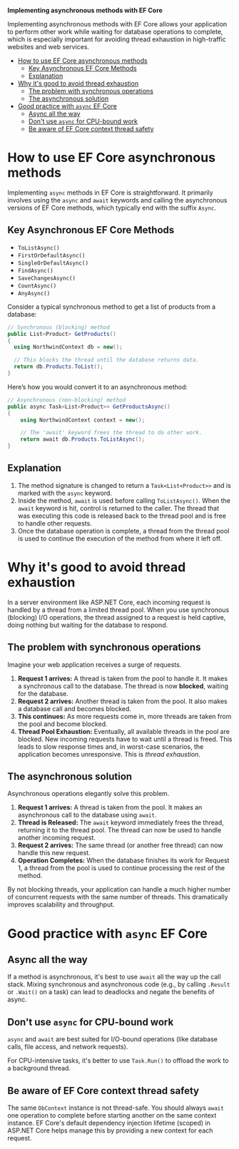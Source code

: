 **Implementing asynchronous methods with EF Core**

Implementing asynchronous methods with EF Core allows your application to perform other work while waiting for database operations to complete, which is especially important for avoiding thread exhaustion in high-traffic websites and web services.

- [How to use EF Core asynchronous methods](#how-to-use-ef-core-asynchronous-methods)
  - [Key Asynchronous EF Core Methods](#key-asynchronous-ef-core-methods)
  - [Explanation](#explanation)
- [Why it's good to avoid thread exhaustion](#why-its-good-to-avoid-thread-exhaustion)
  - [The problem with synchronous operations](#the-problem-with-synchronous-operations)
  - [The asynchronous solution](#the-asynchronous-solution)
- [Good practice with `async` EF Core](#good-practice-with-async-ef-core)
  - [Async all the way](#async-all-the-way)
  - [Don't use `async` for CPU-bound work](#dont-use-async-for-cpu-bound-work)
  - [Be aware of EF Core context thread safety](#be-aware-of-ef-core-context-thread-safety)


# How to use EF Core asynchronous methods

Implementing `async` methods in EF Core is straightforward. It primarily involves using the `async` and `await` keywords and calling the asynchronous versions of EF Core methods, which typically end with the suffix `Async`.

## Key Asynchronous EF Core Methods

  * `ToListAsync()`
  * `FirstOrDefaultAsync()`
  * `SingleOrDefaultAsync()`
  * `FindAsync()`
  * `SaveChangesAsync()`
  * `CountAsync()`
  * `AnyAsync()`

Consider a typical synchronous method to get a list of products from a database:

```cs
// Synchronous (blocking) method
public List<Product> GetProducts()
{
  using NorthwindContext db = new();

  // This blocks the thread until the database returns data.
  return db.Products.ToList(); 
}
```

Here’s how you would convert it to an asynchronous method:

```cs
// Asynchronous (non-blocking) method
public async Task<List<Product>> GetProductsAsync()
{
    using NorthwindContext context = new();

    // The 'await' keyword frees the thread to do other work.
    return await db.Products.ToListAsync();
}
```

## Explanation

1.  The method signature is changed to return a `Task<List<Product>>` and is marked with the `async` keyword.
2.  Inside the method, `await` is used before calling `ToListAsync()`. When the `await` keyword is hit, control is returned to the caller. The thread that was executing this code is released back to the thread pool and is free to handle other requests.
3.  Once the database operation is complete, a thread from the thread pool is used to continue the execution of the method from where it left off.

# Why it's good to avoid thread exhaustion

In a server environment like ASP.NET Core, each incoming request is handled by a thread from a limited thread pool. When you use synchronous (blocking) I/O operations, the thread assigned to a request is held captive, doing nothing but waiting for the database to respond.

## The problem with synchronous operations

Imagine your web application receives a surge of requests.

1.  **Request 1 arrives:** A thread is taken from the pool to handle it. It makes a synchronous call to the database. The thread is now **blocked**, waiting for the database.
2.  **Request 2 arrives:** Another thread is taken from the pool. It also makes a database call and becomes blocked.
3.  **This continues:** As more requests come in, more threads are taken from the pool and become blocked.
4.  **Thread Pool Exhaustion:** Eventually, all available threads in the pool are blocked. New incoming requests have to wait until a thread is freed. This leads to slow response times and, in worst-case scenarios, the application becomes unresponsive. This is *thread exhaustion*.

## The asynchronous solution

Asynchronous operations elegantly solve this problem.

1.  **Request 1 arrives:** A thread is taken from the pool. It makes an asynchronous call to the database using `await`.
2.  **Thread is Released:** The `await` keyword immediately frees the thread, returning it to the thread pool. The thread can now be used to handle another incoming request.
3.  **Request 2 arrives:** The same thread (or another free thread) can now handle this new request.
4.  **Operation Completes:** When the database finishes its work for Request 1, a thread from the pool is used to continue processing the rest of the method.

By not blocking threads, your application can handle a much higher number of concurrent requests with the same number of threads. This dramatically improves scalability and throughput.

# Good practice with `async` EF Core

## Async all the way

If a method is asynchronous, it's best to use `await` all the way up the call stack. Mixing synchronous and asynchronous code (e.g., by calling `.Result` or `.Wait()` on a task) can lead to deadlocks and negate the benefits of async.

## Don't use `async` for CPU-bound work

`async` and `await` are best suited for I/O-bound operations (like database calls, file access, and network requests). 

For CPU-intensive tasks, it's better to use `Task.Run()` to offload the work to a background thread.

## Be aware of EF Core context thread safety

The same `DbContext` instance is not thread-safe. You should always `await` one operation to complete before starting another on the same context instance. EF Core's default dependency injection lifetime (scoped) in ASP.NET Core helps manage this by providing a new context for each request.
